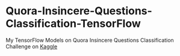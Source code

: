 # Quora-Insincere-Questions-Classification-TensorFlow
My TensorFlow Models on Quora Insincere Questions Classification Challenge on [Kaggle](https://www.kaggle.com)

